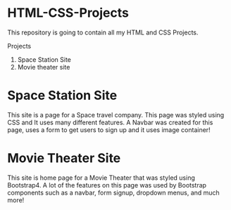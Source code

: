# HTML-CSS-Projects

This repository is going to contain all my HTML and CSS Projects.

Projects 

1. Space Station Site
2. Movie theater site

# Space Station Site

This site is a page for a Space travel company. This page was styled using CSS and It uses many different features.
A Navbar was created for this page, uses a form to get users to sign up and it uses image container!

# Movie Theater Site

This site is home page for a Movie Theater that was styled using Bootstrap4. 
A lot of the features on this page was used by Bootstrap components such as
a navbar, form signup, dropdown menus, and much more!


